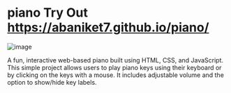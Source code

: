 # piano Try Out https://abaniket7.github.io/piano/

![image](https://github.com/user-attachments/assets/b1e8a0dc-91bc-4a95-85e4-50b2575cefd3)

A fun, interactive web-based piano built using HTML, CSS, and JavaScript. This simple project allows users to play piano keys using their keyboard or by clicking on the keys with a mouse. It includes adjustable volume and the option to show/hide key labels.
